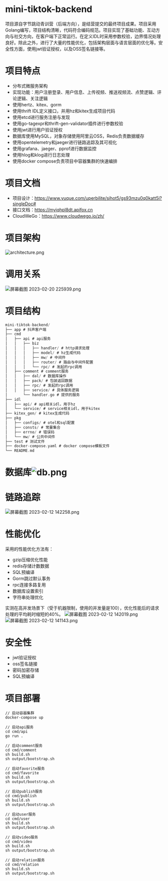 # mini-tiktok-backend
项目源自字节跳动青训营（后端方向），是结营提交的最终项目成果。项目采用Golang编写，项目结构清晰，代码符合编码规范。项目实现了基础功能、互动方向与社交方向，在客户端下正常运行。在定义IDL时采用参数校验，边界情况处理良好。除此之外，进行了大量的性能优化，包括架构层面与语言层面的优化等。安全性方面，使用jwt验证授权，以及OSS签名链接等。
# 项目特点
- 分布式微服务架构
- 实现功能：用户注册登录、用户信息、上传视频、推送视频流、点赞逻辑、评论逻辑、关注逻辑
- 使用hertz、kitex、gorm
- 使用thrift IDL定义接口，并用hz和kitex生成项目代码
- 使用etcd进行服务注册与发现
- 使用go-tagexpr和thrift-gen-validator插件进行参数校验
- 使用jwt进行用户验证授权
- 数据库使用MySQL，对象存储使用阿里云OSS，Redis负责数据缓存
- 使用opentelemetry和jaeger进行链路追踪及其可视化
- 使用grafana、jaeger、pprof进行数据监控
- 使用hlog和klog进行日志处理
- 使用docker compose负责项目中容器集群的快速编排
# 项目文档
- 项目设计：https://www.yuque.com/uperbilite/sihot5/gs93mzu0q0katt5i?singleDoc#
- 接口文档：https://myjqhpl8dt.apifox.cn
- CloudWeGo：https://www.cloudwego.io/zh/
# 项目架构
![architecture.png](https://cdn.nlark.com/yuque/0/2023/png/12760556/1676980652173-530989e0-7da7-4b49-a86c-e81ae72227a1.png#averageHue=%23f6f6f6&clientId=u13d39cde-b026-4&from=drop&height=405&id=u853db267&name=architecture.png&originHeight=1025&originWidth=1266&originalType=binary&ratio=1.5625&rotation=0&showTitle=false&size=1077792&status=done&style=none&taskId=u5cd658e4-ba42-4767-9d08-4615a810b42&title=&width=500)
# 调用关系
![屏幕截图 2023-02-20 225939.png](https://cdn.nlark.com/yuque/0/2023/png/12760556/1676980656565-d5b293f5-a375-447b-a758-c387505d9674.png#averageHue=%23f6f6f6&clientId=u13d39cde-b026-4&from=drop&height=376&id=uddb2f726&name=%E5%B1%8F%E5%B9%95%E6%88%AA%E5%9B%BE%202023-02-20%20225939.png&originHeight=720&originWidth=957&originalType=binary&ratio=1.5625&rotation=0&showTitle=false&size=118585&status=done&style=none&taskId=u9a92c10b-393e-47d6-a144-fef22d90d7e&title=&width=500)
# 项目结构
```c
mini-tiktok-backend/
├── app # 抖声客户端
├── cmd
│   ├── api # api服务
│   │   ├── biz
│   │   │   ├── handler/ # http请求处理
│   │   │   ├── model/ # hz生成代码
│   │   │   ├── mw/ # 中间件
│   │   │   ├── router/ # 路由与中间件配置
│   │   │   └── rpc/ # 发起的rpc调用
│   ├── comment # comment服务
│   │   ├── dal/ # 数据库操作
│   │   ├── pack/ # 包装返回数据
│   │   ├── rpc/ # 发起的rpc调用
│   │   ├── service/ # 具体服务逻辑
│       └── handler.go # 提供的服务
├── idl
│   ├── api/ # api相关idl，用于hz
│   └── service/ # service相关idl，用于kitex
├── kitex_gen/ # kitex生成代码
├── pkg
│   ├── configs/ # otel和sql配置
│   ├── consts/ # 常量集合
│   ├── errno/ # 错误码
│   └── mw/ # 公共中间件
├── test # 测试文件
├── docker-compose.yaml # docker compose模板文件
└── README.md
```
# 数据库![db.png](https://cdn.nlark.com/yuque/0/2023/png/12760556/1676980664780-c8e77ddc-65d5-4617-b109-52f4506a1622.png#averageHue=%23fbfafa&clientId=u13d39cde-b026-4&from=drop&height=496&id=u6b84181a&name=db.png&originHeight=656&originWidth=992&originalType=binary&ratio=1.5625&rotation=0&showTitle=false&size=239337&status=done&style=none&taskId=uc4720c45-736c-45c0-b63c-cb6a8937396&title=&width=750)
# 链路追踪
![屏幕截图 2023-02-12 142258.png](https://cdn.nlark.com/yuque/0/2023/png/12760556/1676182994708-a438f3d0-09a4-4fda-9753-c78cfde347b4.png#averageHue=%23f8f4f1&clientId=uddb70f32-1692-4&from=drop&height=417&id=u15a29ff5&name=%E5%B1%8F%E5%B9%95%E6%88%AA%E5%9B%BE%202023-02-12%20142258.png&originHeight=792&originWidth=1898&originalType=binary&ratio=1.5625&rotation=0&showTitle=false&size=122013&status=done&style=none&taskId=u37624a37-006d-49a3-bb08-54f4b15c8ba&title=&width=1000)
# 性能优化
采用的性能优化方法有：
- gzip压缩优化性能
- redis存储计数数据
- SQL预编译
- Gorm跳过默认事务
- rpc连接多路复用
- 数据库设置索引
- 字符串处理优化

实测在高并发场景下（受于机器限制，使用的并发量是100），优化性能后的请求处理的平均耗时缩短的40%。
![屏幕截图 2023-02-12 142019.png](https://cdn.nlark.com/yuque/0/2023/png/12760556/1676182834716-f953acfd-8ceb-4563-8fcb-d03927b87078.png#averageHue=%23fefefe&clientId=uddb70f32-1692-4&from=drop&height=221&id=uab5c79dd&name=%E5%B1%8F%E5%B9%95%E6%88%AA%E5%9B%BE%202023-02-12%20142019.png&originHeight=327&originWidth=1478&originalType=binary&ratio=1.5625&rotation=0&showTitle=false&size=33249&status=done&style=none&taskId=u5c73927f-97bf-4822-a517-b72e905a2b8&title=&width=1000)
![屏幕截图 2023-02-12 141143.png](https://cdn.nlark.com/yuque/0/2023/png/12760556/1676182834717-8d25acc1-15ad-415e-961e-366370a5b048.png#averageHue=%23fefefe&clientId=uddb70f32-1692-4&from=drop&height=218&id=uff7a3052&name=%E5%B1%8F%E5%B9%95%E6%88%AA%E5%9B%BE%202023-02-12%20141143.png&originHeight=322&originWidth=1477&originalType=binary&ratio=1.5625&rotation=0&showTitle=false&size=32876&status=done&style=none&taskId=u3564a00c-273c-4158-bf1b-824373fb206&title=&width=1000)
# 安全性
- jwt验证授权
- oss签名链接
- 密码加密存储
- SQL预编译
# 项目部署
```
// 启动容器集群
docker-compose up

// 启动api服务
cd cmd/api
go run .

// 启动comment服务
cd cmd/comment
sh build.sh
sh output/bootstrap.sh

// 启动favorite服务
cd cmd/favorite
sh build.sh
sh output/bootstrap.sh

// 启动publish服务
cd cmd/publish
sh build.sh
sh output/bootstrap.sh

// 启动user服务
cd cmd/user
sh build.sh
sh output/bootstrap.sh

// 启动video服务
cd cmd/video
sh build.sh
sh output/bootstrap.sh

// 启动relation服务
cd cmd/relation
sh build.sh
sh output/bootstrap.sh
```
